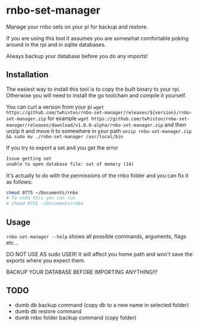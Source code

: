 # rnbo-set-manager

Manage your rnbo sets on your pi for backup and restore.

If you are using this tool it assumes you are somewhat comfortable poking around
in the rpi and in sqlite databases.

Always backup your database before you do any imports!

## Installation

The easiest way to install this tool is to copy the built binary to your rpi.
Otherwise you will need to install the go toolchain and compile it yourself.


You can curl a version from your pi
`wget https://github.com/twhiston/rnbo-set-manager/releases/${version}/rnbo-set-manager.zip`
for example
`wget https://github.com/twhiston/rnbo-set-manager/releases/download/v1.0.0-alpha/rnbo-set-manager.zip`
and then unzip it and move it to somewhere in your path
`unzip rnbo-set-manager.zip && sudo mv ./rnbo-set-manager /usr/local/bin`

If you try to export a set and you get the error

```txt
Issue getting set
unable to open database file: out of memory (14)
```

It's actually to do with the permissions of the rnbo folder and you can fix it
as follows:

```bash
chmod 0775 ~/Documents/rnbo
# To undo this you can run
# chmod 0755 ~/Documents/rnbo
```

## Usage

`rnbo-set-manager --help`
shows all possible commands, arguments, flags etc...

DO NOT USE AS sudo USER!
It will affect you home path and won't save the exports where you expect them.

BACKUP YOUR DATABASE BEFORE IMPORTING ANYTHING!!!

## TODO

- dumb db backup command (copy db to a new name in selected folder)
- dumb db restore command
- dumb rnbo folder backup command (copy folder)
